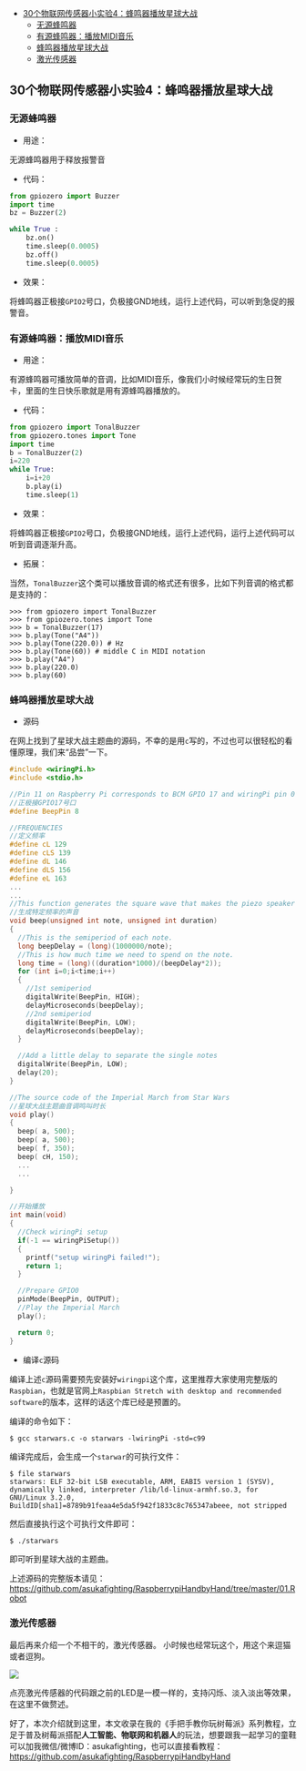 * [30个物联网传感器小实验4：蜂鸣器播放星球大战](#30个物联网传感器小实验4蜂鸣器播放星球大战)
	* [无源蜂鸣器](#无源蜂鸣器)
	* [有源蜂鸣器：播放MIDI音乐](#有源蜂鸣器播放midi音乐)
	* [蜂鸣器播放星球大战](#蜂鸣器播放星球大战)
	* [激光传感器](#激光传感器)


## 30个物联网传感器小实验4：蜂鸣器播放星球大战

### 无源蜂鸣器

- 用途：

无源蜂鸣器用于释放报警音

- 代码：

```py
from gpiozero import Buzzer
import time
bz = Buzzer(2)

while True :
	bz.on()
	time.sleep(0.0005)
	bz.off()
	time.sleep(0.0005)
```

- 效果：

将蜂鸣器正极接`GPIO2`号口，负极接GND地线，运行上述代码，可以听到急促的报警音。

### 有源蜂鸣器：播放MIDI音乐

- 用途：

有源蜂鸣器可播放简单的音调，比如MIDI音乐，像我们小时候经常玩的生日贺卡，里面的生日快乐歌就是用有源蜂鸣器播放的。

- 代码：

```py
from gpiozero import TonalBuzzer
from gpiozero.tones import Tone
import time
b = TonalBuzzer(2)
i=220
while True:
	i=i+20
	b.play(i)
	time.sleep(1)
```

- 效果：

将蜂鸣器正极接`GPIO2`号口，负极接GND地线，运行上述代码，运行上述代码可以听到音调逐渐升高。

- 拓展：

当然，`TonalBuzzer`这个类可以播放音调的格式还有很多，比如下列音调的格式都是支持的：

```
>>> from gpiozero import TonalBuzzer
>>> from gpiozero.tones import Tone
>>> b = TonalBuzzer(17)
>>> b.play(Tone("A4"))
>>> b.play(Tone(220.0)) # Hz
>>> b.play(Tone(60)) # middle C in MIDI notation
>>> b.play("A4")
>>> b.play(220.0)
>>> b.play(60)
```

### 蜂鸣器播放星球大战

- 源码

在网上找到了星球大战主题曲的源码，不幸的是用`c`写的，不过也可以很轻松的看懂原理，我们来“品尝”一下。

```c
#include <wiringPi.h>
#include <stdio.h>

//Pin 11 on Raspberry Pi corresponds to BCM GPIO 17 and wiringPi pin 0 
//正极接GPIO17号口
#define BeepPin 8

//FREQUENCIES
//定义频率
#define cL 129
#define cLS 139
#define dL 146
#define dLS 156
#define eL 163
...
...
//This function generates the square wave that makes the piezo speaker sound at a determinated frequency.
//生成特定频率的声音
void beep(unsigned int note, unsigned int duration)
{
  //This is the semiperiod of each note.
  long beepDelay = (long)(1000000/note);
  //This is how much time we need to spend on the note.
  long time = (long)((duration*1000)/(beepDelay*2));
  for (int i=0;i<time;i++)
  {
    //1st semiperiod
    digitalWrite(BeepPin, HIGH);
    delayMicroseconds(beepDelay);
    //2nd semiperiod
    digitalWrite(BeepPin, LOW);
    delayMicroseconds(beepDelay);
  }

  //Add a little delay to separate the single notes
  digitalWrite(BeepPin, LOW);
  delay(20);
}

//The source code of the Imperial March from Star Wars
//星球大战主题曲音调鸣叫时长
void play()
{
  beep( a, 500);
  beep( a, 500);
  beep( f, 350);
  beep( cH, 150);
  ...
  ...

}

//开始播放
int main(void)
{
  //Check wiringPi setup
  if(-1 == wiringPiSetup())
  {
    printf("setup wiringPi failed!");
    return 1;
  }

  //Prepare GPIO0
  pinMode(BeepPin, OUTPUT);
  //Play the Imperial March
  play();

  return 0;
}
```

- 编译`c`源码

编译上述`c`源码需要预先安装好`wiringpi`这个库，这里推荐大家使用完整版的`Raspbian`，也就是官网上`Raspbian Stretch with desktop and recommended software`的版本，这样的话这个库已经是预置的。

编译的命令如下：

```
$ gcc starwars.c -o starwars -lwiringPi -std=c99
```

编译完成后，会生成一个`starwar`的可执行文件：

```
$ file starwars 
starwars: ELF 32-bit LSB executable, ARM, EABI5 version 1 (SYSV), dynamically linked, interpreter /lib/ld-linux-armhf.so.3, for GNU/Linux 3.2.0, BuildID[sha1]=8789b91feaa4e5da5f942f1833c8c765347abeee, not stripped
```

然后直接执行这个可执行文件即可：

```
$ ./starwars
```

即可听到星球大战的主题曲。

上述源码的完整版本请见：https://github.com/asukafighting/RaspberrypiHandbyHand/tree/master/01.Robot


### 激光传感器

最后再来介绍一个不相干的，激光传感器。
小时候也经常玩这个，用这个来逗猫或者逗狗。

![](pic/0117.gif)

点亮激光传感器的代码跟之前的LED是一模一样的，支持闪烁、淡入淡出等效果，在这里不做赘述。

好了，本次介绍就到这里，本文收录在我的《手把手教你玩树莓派》系列教程，立足于普及树莓派搭配**人工智能、物联网和机器人**的玩法，想要跟我一起学习的童鞋可以加我微信/微博ID：asukafighting，也可以直接看教程：https://github.com/asukafighting/RaspberrypiHandbyHand